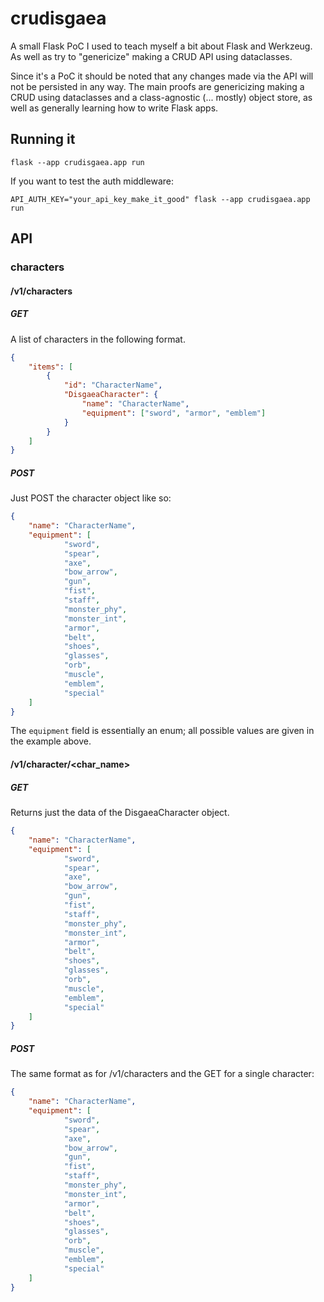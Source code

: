 # crudisgaea

A small Flask PoC I used to teach myself a bit about Flask
and Werkzeug. As well as try to "genericize" making a CRUD
API using dataclasses.

Since it's a PoC it should be noted that any changes made
via the API will not be persisted in any way. The main proofs
are genericizing making a CRUD using dataclasses and a
class-agnostic (... mostly) object store, as well as generally
learning how to write Flask apps.

## Running it

`flask --app crudisgaea.app run`

If you want to test the auth middleware:

`API_AUTH_KEY="your_api_key_make_it_good" flask --app crudisgaea.app run`

## API

### characters 

#### /v1/characters

##### GET

A list of characters in the following format.

```json
{
    "items": [
        {
            "id": "CharacterName",
            "DisgaeaCharacter": {
                "name": "CharacterName",
                "equipment": ["sword", "armor", "emblem"]
            }
        }
    ]
}
```

##### POST

Just POST the character object like so:

```json
{
    "name": "CharacterName",
    "equipment": [
            "sword",
            "spear",
            "axe",
            "bow_arrow",
            "gun",
            "fist",
            "staff",
            "monster_phy",
            "monster_int",
            "armor",
            "belt",
            "shoes",
            "glasses",
            "orb",
            "muscle",
            "emblem",
            "special"
    ]
}
```

The `equipment` field is essentially an enum; all possible values
are given in the example above.

#### /v1/character/<char_name>

##### GET

Returns just the data of the DisgaeaCharacter object.

```json
{
    "name": "CharacterName",
    "equipment": [
            "sword",
            "spear",
            "axe",
            "bow_arrow",
            "gun",
            "fist",
            "staff",
            "monster_phy",
            "monster_int",
            "armor",
            "belt",
            "shoes",
            "glasses",
            "orb",
            "muscle",
            "emblem",
            "special"
    ]
}
```

##### POST

The same format as for /v1/characters and the GET for
a single character:

```json
{
    "name": "CharacterName",
    "equipment": [
            "sword",
            "spear",
            "axe",
            "bow_arrow",
            "gun",
            "fist",
            "staff",
            "monster_phy",
            "monster_int",
            "armor",
            "belt",
            "shoes",
            "glasses",
            "orb",
            "muscle",
            "emblem",
            "special"
    ]
}
```
